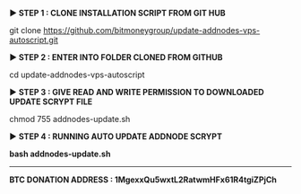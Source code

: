 <b>► STEP 1 : CLONE INSTALLATION SCRIPT FROM GIT HUB</b>

git clone https://github.com/bitmoneygroup/update-addnodes-vps-autoscript.git

<b>► STEP 2 : ENTER INTO FOLDER CLONED FROM GITHUB</b>

cd update-addnodes-vps-autoscript

► <b>STEP 3 : GIVE READ AND WRITE PERMISSION TO DOWNLOADED UPDATE SCRYPT FILE</b>
  
chmod 755 addnodes-update.sh

► <b>STEP 4 : RUNNING AUTO UPDATE ADDNODE SCRYPT<b/>
  
bash addnodes-update.sh

-----------------------------------------------
<b> BTC DONATION ADDRESS : 1MgexxQu5wxtL2RatwmHFx61R4tgiZPjCh</b>
